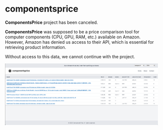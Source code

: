# componentsprice

**ComponentsPrice** project has been canceled.

**ComponentsPrice** was supposed to be a price comparison tool for computer components (CPU, GPU, RAM, etc.) available on Amazon. However, Amazon has denied us access to their API, which is essential for retrieving product information.

Without access to this data, we cannot continue with the project.

![componentsprice Screenshot](./screenshot.png)
